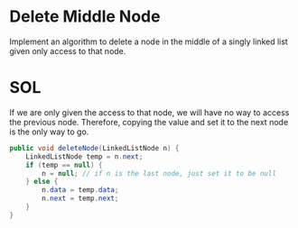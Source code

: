 # Delete Middle Node

Implement an algorithm to delete a node in the middle of a singly linked list
given only access to that node.


# SOL

If we are only given the access to that node, we will have no way to access
the previous node. Therefore, copying the value and set it to the next node
is the only way to go.


```java
public void deleteNode(LinkedListNode n) {
    LinkedListNode temp = n.next;
    if (temp == null) {
        n = null; // if n is the last node, just set it to be null
    } else {
        n.data = temp.data;
        n.next = temp.next;  
    }
}

```
